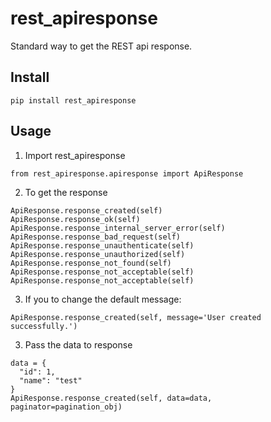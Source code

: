 # rest_apiresponse
Standard way to get the REST api response.

## Install
  ```
  pip install rest_apiresponse
  ```

## Usage
1. Import rest_apiresponse
  ```
  from rest_apiresponse.apiresponse import ApiResponse
  ```
  
2. To get the response
  ```
  ApiResponse.response_created(self)
  ApiResponse.response_ok(self)
  ApiResponse.response_internal_server_error(self)
  ApiResponse.response_bad_request(self)
  ApiResponse.response_unauthenticate(self)
  ApiResponse.response_unauthorized(self)
  ApiResponse.response_not_found(self)
  ApiResponse.response_not_acceptable(self)
  ApiResponse.response_not_acceptable(self)
  ```

3. If you to change the default message:
  ```
  ApiResponse.response_created(self, message='User created successfully.')
  ```

3. Pass the data to response
  ```
  data = {
  	"id": 1,
  	"name": "test"
  }
  ApiResponse.response_created(self, data=data, paginator=pagination_obj)
  ``` 